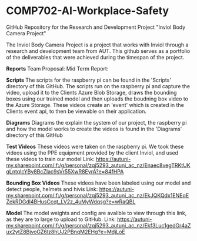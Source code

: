 # COMP702-AI-Workplace-Safety
GitHub Repository for the Research and Development Project "Inviol Body Camera Project"

The Inviol Body Camera Project is a project that works with Inviol through a research and development team from AUT.
This github serves as a portfolio of the deliverables that were achieved during the timespan of the project.

**Reports**
Team Proposal:
Mid Term Report: 

**Scripts**
The scripts for the raspberry pi can be found in the 'Scripts' directory of this GitHub. The scripts run on the raspberry pi and capture the video, upload
it to the Clients Azure Blob Storage, draws the bounding boxes using our trained model and then uploads the boudning box video to the Azure Storage. 
These videos create an 'event' which is created in the Clients event api, to then be viewable on their application.

**Diagrams**
Diagrams the explain the system of our project, the raspberry pi and how the model works to create the videos is found in the 'Diagrams' directory
of this GitHub

**Test Videos** 
These videos were taken on the raspberry pi. We took these videos using the PPE equipment provided by the client Inviol, and used these videos to train
our model
Link: https://autuni-my.sharepoint.com/:f:/g/personal/zqj5293_autuni_ac_nz/Enaec8vegTRKtUKqLntqIcYBy8BcZlac9sVr55XwR8EyrA?e=84fHPA 

**Bounding Box Videos**
These videos have been labeled using our model and detect people, helmets and hivis
Link: https://autuni-my.sharepoint.com/:f:/g/personal/zqj5293_autuni_ac_nz/EkJQKQdx1ENEqEZekRDGdl4BHusCcqt_LV2z_4uMyWdqsg?e=wRaQBL 

**Model**
The model weights and config are avalible to view through this link, as they are to large to upload to GitHub.
Link: https://autuni-my.sharepoint.com/:f:/g/personal/zqj5293_autuni_ac_nz/Ekf3Luc1gedGr4aZux2ytZ8BjvoGZ6lz8hUJ2PBnqM2EHg?e=MdjLoE
